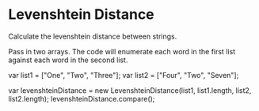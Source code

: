 # Levenshtein Distance

Calculate the levenshtein distance between strings.

Pass in two arrays. The code will enumerate each word in the first list against each word in the second list.

var list1 = ["One", "Two", "Three"];
var list2 = ["Four", "Two", "Seven"];

var levenshteinDistance = new LevenshteinDistance(list1, list1.length, list2, list2.length);
levenshteinDistance.compare();
